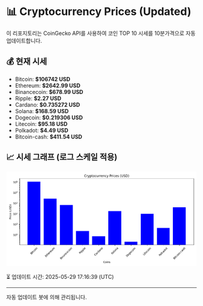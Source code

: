 
# 📊 Cryptocurrency Prices (Updated)

이 리포지토리는 CoinGecko API를 사용하여 코인 TOP 10 시세를 10분가격으로 자동 업데이트합니다.

## 💰 현재 시세
- Bitcoin: **$106742 USD**
- Ethereum: **$2642.99 USD**
- Binancecoin: **$678.99 USD**
- Ripple: **$2.27 USD**
- Cardano: **$0.735272 USD**
- Solana: **$168.59 USD**
- Dogecoin: **$0.219306 USD**
- Litecoin: **$95.18 USD**
- Polkadot: **$4.49 USD**
- Bitcoin-cash: **$411.54 USD**

## 📈 시세 그래프 (로그 스케일 적용)
![Crypto Prices](crypto_prices.png)

⏳ 업데이트 시간: 2025-05-29 17:16:39 (UTC)

---
자동 업데이트 봇에 의해 관리됩니다.
